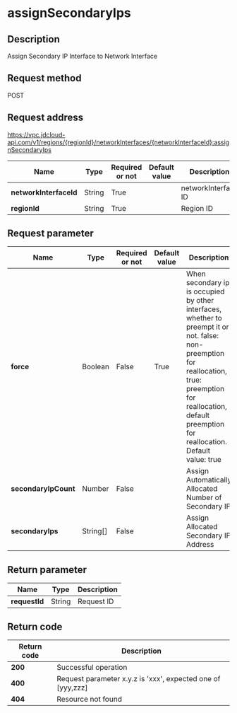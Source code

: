 # assignSecondaryIps


## Description
Assign Secondary IP Interface to Network Interface

## Request method
POST

## Request address
https://vpc.jdcloud-api.com/v1/regions/{regionId}/networkInterfaces/{networkInterfaceId}:assignSecondaryIps

|Name|Type|Required or not|Default value|Description|
|---|---|---|---|---|
|**networkInterfaceId**|String|True||networkInterface ID|
|**regionId**|String|True||Region ID|

## Request parameter
|Name|Type|Required or not|Default value|Description|
|---|---|---|---|---|
|**force**|Boolean|False|True|When secondary ip is occupied by other interfaces, whether to preempt it or not. false: non-preemption for reallocation, true: preemption for reallocation, default preemption for reallocation. Default value: true|
|**secondaryIpCount**|Number|False||Assign Automatically Allocated Number of Secondary IP|
|**secondaryIps**|String[]|False||Assign Allocated Secondary IP Address|


## Return parameter
|Name|Type|Description|
|---|---|---|
|**requestId**|String|Request ID|



## Return code
|Return code|Description|
|---|---|
|**200**|Successful operation|
|**400**|Request parameter x.y.z is 'xxx', expected one of [yyy,zzz]|
|**404**|Resource not found|
